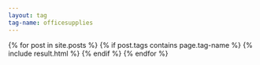 ```yaml
---
layout: tag
tag-name: officesupplies
---
```

{% for post in site.posts %}
{% if post.tags contains page.tag-name %}
{% include result.html %}
{% endif %}
{% endfor %}
